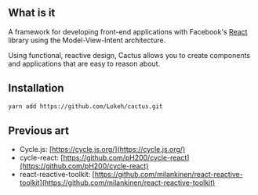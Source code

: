 ## What is it

A framework for developing front-end applications with Facebook's
[React](https://facebook.github.io/react/) library using the Model-View-Intent architecture.

Using functional, reactive design, Cactus allows you to create components
and applications that are easy to reason about.

## Installation

```bash
yarn add https://github.com/Lokeh/cactus.git
```

## Previous art

- Cycle.js: [https://cycle.js.org/](https://cycle.js.org/)
- cycle-react: [https://github.com/pH200/cycle-react](https://github.com/pH200/cycle-react)
- react-reactive-toolkit: [https://github.com/milankinen/react-reactive-toolkit](https://github.com/milankinen/react-reactive-toolkit)
